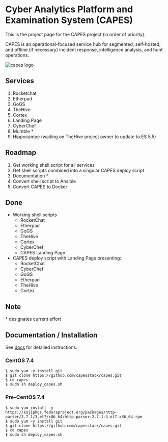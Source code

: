 # Cyber Analytics Platform and Examination System (CAPES)
This is the project page for the CAPES project (in order of priority).

CAPES is an operational-focused service hub for segmented, self-hosted, and offline (if necessary) incident response, intelligence analysis, and hunt operations.

![capes logo](http://capesstack.io/capes.png)

## Services
1. Rocketchat
1. Etherpad
1. GoGS
1. TheHive
1. Cortex
1. Landing Page
1. CyberChef
1. Mumble *
1. Hippocampe (waiting on TheHive project owner to update to ES 5.5)

## Roadmap
1. Get working shell script for all services
1. Get shell scripts combined into a singular CAPES deploy script
1. Documentation *
1. Convert shell script to Ansible
1. Convert CAPES to Docker

## Done
* Working shell scripts
  - RocketChat
  - Etherpad
  - GoGS
  - TheHive
  - Cortex
  - CyberChef
  - CAPES Landing Page
* CAPES deploy script with Landing Page presenting:
  - RocketChat
  - CyberChef
  - GoGS
  - Etherpad
  - TheHive
  - Cortex

## Note
\* designates current effort

## Documentation / Installation
See [docs](docs/README.md) for detailed instructions.  
### CentOS 7.4
```
$ sudo yum -y install git
$ git clone https://github.com/capesstack/capes.git
$ cd capes
$ sudo sh deploy_capes.sh
```
### Pre-CentOS 7.4
```
$ sudo yum install -y https://kojipkgs.fedoraproject.org/packages/http-parser/2.7.1/3.el7/x86_64/http-parser-2.7.1-3.el7.x86_64.rpm
$ sudo yum -y install git
$ git clone https://github.com/capesstack/capes.git
$ cd capes
$ sudo sh deploy_capes.sh
```
